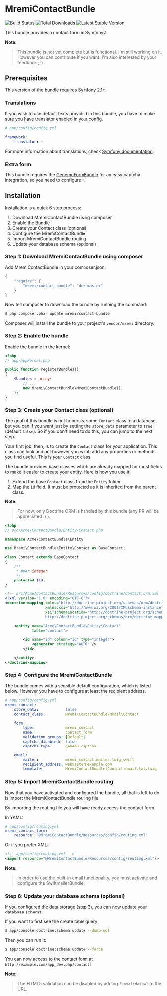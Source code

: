 MremiContactBundle
==================

[![Build Status](https://api.travis-ci.org/mremi/ContactBundle.png?branch=master)](https://travis-ci.org/mremi/ContactBundle)
[![Total Downloads](https://poser.pugx.org/mremi/contact-bundle/downloads.png)](https://packagist.org/packages/mremi/contact-bundle)
[![Latest Stable Version](https://poser.pugx.org/mremi/contact-bundle/v/stable.png)](https://packagist.org/packages/mremi/contact-bundle)

This bundle provides a contact form in Symfony2.

**Note:**

> This bundle is not yet complete but is functional. I'm still working on it.
> However you can contribute if you want.
> I'm also interested by your feedback ;-) .

## Prerequisites

This version of the bundle requires Symfony 2.1+.

### Translations

If you wish to use default texts provided in this bundle, you have to make
sure you have translator enabled in your config.

``` yaml
# app/config/config.yml

framework:
    translator: ~
```

For more information about translations, check [Symfony documentation](http://symfony.com/doc/current/book/translation.html).

### Extra form

This bundle requires the [GenemuFormBundle](https://github.com/genemu/GenemuFormBundle) for an easy captcha integration,
so you need to configure it.

## Installation

Installation is a quick 6 step process:

1. Download MremiContactBundle using composer
2. Enable the Bundle
3. Create your Contact class (optional)
4. Configure the MremiContactBundle
5. Import MremiContactBundle routing
6. Update your database schema (optional)

### Step 1: Download MremiContactBundle using composer

Add MremiContactBundle in your composer.json:

```js
{
    "require": {
        "mremi/contact-bundle": "dev-master"
    }
}
```

Now tell composer to download the bundle by running the command:

``` bash
$ php composer.phar update mremi/contact-bundle
```

Composer will install the bundle to your project's `vendor/mremi` directory.

### Step 2: Enable the bundle

Enable the bundle in the kernel:

``` php
<?php
// app/AppKernel.php

public function registerBundles()
{
    $bundles = array(
        // ...
        new Mremi\ContactBundle\MremiContactBundle(),
    );
}
```

### Step 3: Create your Contact class (optional)

The goal of this bundle is not to persist some `Contact` class to a database,
but you can if you want just by setting the `store_data` parameter to `true`
(default `false`).
So if you don't need to do this, you can jump to the next step.

Your first job, then, is to create the `Contact` class for your application.
This class can look and act however you want: add any properties or methods you
find useful. This is *your* `Contact` class.

The bundle provides base classes which are already mapped for most fields
to make it easier to create your entity. Here is how you use it:

1. Extend the base `Contact` class from the ``Entity`` folder
2. Map the `id` field. It must be protected as it is inherited from the parent class.

**Note:**

> For now, only Doctrine ORM is handled by this bundle (any PR will be
> appreciated :) ).

``` php
<?php
// src/Acme/ContactBundle/Entity/Contact.php

namespace Acme\ContactBundle\Entity;

use Mremi\ContactBundle\Entity\Contact as BaseContact;

class Contact extends BaseContact
{
    /**
     * @var integer
     */
    protected $id;
}
```

``` xml
<!-- src/Acme/ContactBundle/Resources/config/doctrine/Contact.orm.xml -->
<?xml version="1.0" encoding="UTF-8"?>
<doctrine-mapping xmlns="http://doctrine-project.org/schemas/orm/doctrine-mapping"
                  xmlns:xsi="http://www.w3.org/2001/XMLSchema-instance"
                  xsi:schemaLocation="http://doctrine-project.org/schemas/orm/doctrine-mapping
                  http://doctrine-project.org/schemas/orm/doctrine-mapping.xsd">

    <entity name="Acme\ContactBundle\Entity\Contact"
            table="contact">

        <id name="id" column="id" type="integer">
            <generator strategy="AUTO" />
        </id>

    </entity>
</doctrine-mapping>
```

### Step 4: Configure the MremiContactBundle

The bundle comes with a sensible default configuration, which is listed below.
However you have to configure at least the recipient address.

```yaml
# app/config/config.yml
mremi_contact:
    store_data:            false
    contact_class:         Mremi\ContactBundle\Model\Contact

    form:
        type:              mremi_contact
        name:              contact_form
        validation_groups: [Default]
        captcha_disabled:  false
        captcha_type:      genemu_captcha

    email:
        mailer:            mremi_contact.mailer.twig_swift
        recipient_address: webmaster@example.com
        template:          MremiContactBundle:Contact:email.txt.twig
```

### Step 5: Import MremiContactBundle routing

Now that you have activated and configured the bundle, all that is left to do is
import the MremiContactBundle routing file.

By importing the routing file you will have ready access the contact form.

In YAML:

``` yaml
# app/config/routing.yml
mremi_contact_form:
    resource: "@MremiContactBundle/Resources/config/routing.xml"
```

Or if you prefer XML:

``` xml
<!-- app/config/routing.xml -->
<import resource="@MremiContactBundle/Resources/config/routing.xml"/>
```

**Note:**

> In order to use the built-in email functionality, you must activate and
> configure the SwiftmailerBundle.

### Step 6: Update your database schema (optional)

If you configured the data storage (step 3), you can now update your database
schema.

If you want to first see the create table query:

``` bash
$ app/console doctrine:schema:update --dump-sql
```

Then you can run it:

``` bash
$ app/console doctrine:schema:update --force
```

You can now access to the contact form at `http://example.com/app_dev.php/contact`!

**Note:**

> The HTML5 validation can be disabled by adding `?novalidate=1` to the URL.
